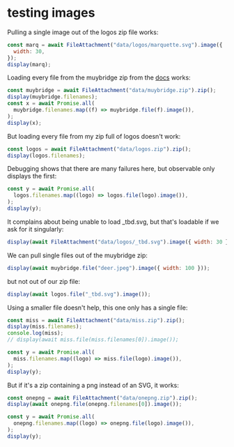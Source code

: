 # testing images

Pulling a single image out of the logos zip file works:

```js echo
const marq = await FileAttachment("data/logos/marquette.svg").image({
  width: 30,
});
display(marq);
```

Loading every file from the muybridge zip from the [docs](https://observablehq.com/framework/lib/zip) works:

```js echo
const muybridge = await FileAttachment("data/muybridge.zip").zip();
display(muybridge.filenames);
const x = await Promise.all(
  muybridge.filenames.map((f) => muybridge.file(f).image()),
);
display(x);
```

But loading every file from my zip full of logos doesn't work:

```js echo
const logos = await FileAttachment("data/logos.zip").zip();
display(logos.filenames);
```

Debugging shows that there are many failures here, but observable only displays the first:

```js echo
const y = await Promise.all(
  logos.filenames.map((logo) => logos.file(logo).image()),
);
display(y);
```

It complains about being unable to load \_tbd.svg, but that's loadable if we ask for it singularly:

```js echo
display(await FileAttachment("data/logos/_tbd.svg").image({ width: 30 }));
```

We can pull single files out of the muybridge zip:

```js echo
display(await muybridge.file("deer.jpeg").image({ width: 100 }));
```

but not out of our zip file:

```js echo
display(await logos.file("_tbd.svg").image());
```

Using a smaller file doesn't help, this one only has a single file:

```js echo
const miss = await FileAttachment("data/miss.zip").zip();
display(miss.filenames);
console.log(miss);
// display(await miss.file(miss.filenames[0]).image());
```

```js echo
const y = await Promise.all(
  miss.filenames.map((logo) => miss.file(logo).image()),
);
display(y);
```

But if it's a zip containing a png instead of an SVG, it works:

```js echo
const onepng = await FileAttachment("data/onepng.zip").zip();
display(await onepng.file(onepng.filenames[0]).image());
```

```js echo
const y = await Promise.all(
  onepng.filenames.map((logo) => onepng.file(logo).image()),
);
display(y);
```
